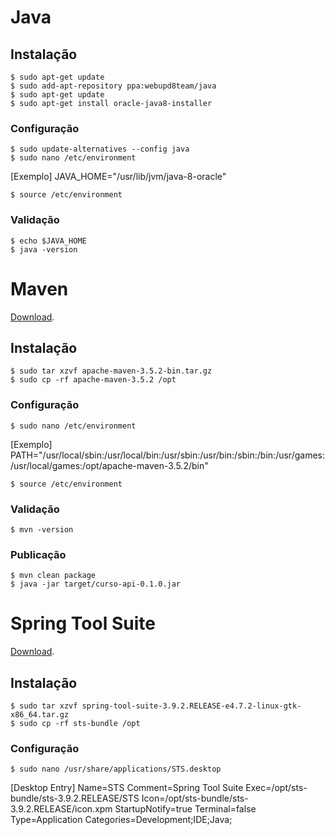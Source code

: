 # Java

## Instalação
```shell
$ sudo apt-get update
$ sudo add-apt-repository ppa:webupd8team/java
$ sudo apt-get update
$ sudo apt-get install oracle-java8-installer
```

### Configuração
```shell
$ sudo update-alternatives --config java
$ sudo nano /etc/environment
```
[Exemplo]
JAVA_HOME="/usr/lib/jvm/java-8-oracle"
```shell
$ source /etc/environment
```

### Validação
```shell
$ echo $JAVA_HOME
$ java -version
```


# Maven
[Download](https://maven.apache.org/download.cgi).

## Instalação
```shell
$ sudo tar xzvf apache-maven-3.5.2-bin.tar.gz
$ sudo cp -rf apache-maven-3.5.2 /opt
```

### Configuração
```shell
$ sudo nano /etc/environment
```
[Exemplo]
PATH="/usr/local/sbin:/usr/local/bin:/usr/sbin:/usr/bin:/sbin:/bin:/usr/games:/usr/local/games:/opt/apache-maven-3.5.2/bin"
```shell
$ source /etc/environment
```

### Validação
```shell
$ mvn -version
```

### Publicação
```shell
$ mvn clean package
$ java -jar target/curso-api-0.1.0.jar
```


# Spring Tool Suite
[Download](https://spring.io/tools/sts/all).

## Instalação
```shell
$ sudo tar xzvf spring-tool-suite-3.9.2.RELEASE-e4.7.2-linux-gtk-x86_64.tar.gz
$ sudo cp -rf sts-bundle /opt
```

### Configuração
```shell
$ sudo nano /usr/share/applications/STS.desktop
```
[Desktop Entry]
Name=STS
Comment=Spring Tool Suite
Exec=/opt/sts-bundle/sts-3.9.2.RELEASE/STS
Icon=/opt/sts-bundle/sts-3.9.2.RELEASE/icon.xpm
StartupNotify=true
Terminal=false
Type=Application
Categories=Development;IDE;Java;
